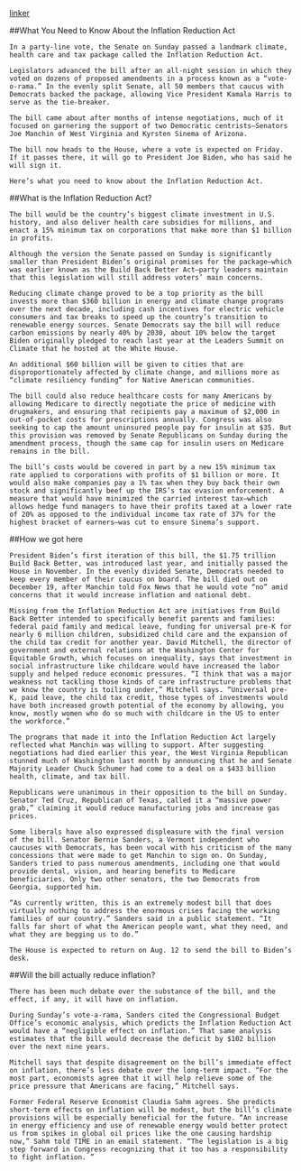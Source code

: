[linker](https://time.com/6204537/inflation-reduction-act-whats-in-it/)

##What You Need to Know About the Inflation Reduction Act

	In a party-line vote, the Senate on Sunday passed a landmark climate, health care and tax package called the Inflation Reduction Act.

	Legislators advanced the bill after an all-night session in which they voted on dozens of proposed amendments in a process known as a “vote-o-rama.” In the evenly split Senate, all 50 members that caucus with Democrats backed the package, allowing Vice President Kamala Harris to serve as the tie-breaker.

	The bill came about after months of intense negotiations, much of it focused on garnering the support of two Democratic centrists—Senators Joe Manchin of West Virginia and Kyrsten Sinema of Arizona.

	The bill now heads to the House, where a vote is expected on Friday. If it passes there, it will go to President Joe Biden, who has said he will sign it.

	Here’s what you need to know about the Inflation Reduction Act.

##What is the Inflation Reduction Act?

	The bill would be the country’s biggest climate investment in U.S. history, and also deliver health care subsidies for millions, and enact a 15% minimum tax on corporations that make more than $1 billion in profits.

	Although the version the Senate passed on Sunday is significantly smaller than President Biden’s original promises for the package—which was earlier known as the Build Back Better Act—party leaders maintain that this legislation will still address voters’ main concerns.

	Reducing climate change proved to be a top priority as the bill invests more than $360 billion in energy and climate change programs over the next decade, including cash incentives for electric vehicle consumers and tax breaks to speed up the country’s transition to renewable energy sources. Senate Democrats say the bill will reduce carbon emissions by nearly 40% by 2030, about 10% below the target Biden originally pledged to reach last year at the Leaders Summit on Climate that he hosted at the White House.

	An additional $60 billion will be given to cities that are disproportionately affected by climate change, and millions more as “climate resiliency funding” for Native American communities.

	The bill could also reduce healthcare costs for many Americans by allowing Medicare to directly negotiate the price of medicine with drugmakers, and ensuring that recipients pay a maximum of $2,000 in out-of-pocket costs for prescriptions annually. Congress was also seeking to cap the amount uninsured people pay for insulin at $35. But this provision was removed by Senate Republicans on Sunday during the amendment process, though the same cap for insulin users on Medicare remains in the bill.

	The bill’s costs would be covered in part by a new 15% minimum tax rate applied to corporations with profits of $1 billion or more. It would also make companies pay a 1% tax when they buy back their own stock and significantly beef up the IRS’s tax evasion enforcement. A measure that would have minimized the carried interest tax—which allows hedge fund managers to have their profits taxed at a lower rate of 20% as opposed to the individual income tax rate of 37% for the highest bracket of earners—was cut to ensure Sinema’s support.

##How we got here

	President Biden’s first iteration of this bill, the $1.75 trillion Build Back Better, was introduced last year, and initially passed the House in November. In the evenly divided Senate, Democrats needed to keep every member of their caucus on board. The bill died out on December 19, after Manchin told Fox News that he would vote “no” amid concerns that it would increase inflation and national debt.

	Missing from the Inflation Reduction Act are initiatives from Build Back Better intended to specifically benefit parents and families: federal paid family and medical leave, funding for universal pre-K for nearly 6 million children, subsidized child care and the expansion of the child tax credit for another year. David Mitchell, the director of government and external relations at the Washington Center for Equitable Growth, which focuses on inequality, says that investment in social infrastructure like childcare would have increased the labor supply and helped reduce economic pressures. “I think that was a major weakness not tackling those kinds of care infrastructure problems that we know the country is toiling under,” Mitchell says. “Universal pre-K, paid leave, the child tax credit, those types of investments would have both increased growth potential of the economy by allowing, you know, mostly women who do so much with childcare in the US to enter the workforce.”

	The programs that made it into the Inflation Reduction Act largely reflected what Manchin was willing to support. After suggesting negotiations had died earlier this year, the West Virginia Republican stunned much of Washington last month by announcing that he and Senate Majority Leader Chuck Schumer had come to a deal on a $433 billion health, climate, and tax bill.

	Republicans were unanimous in their opposition to the bill on Sunday. Senator Ted Cruz, Republican of Texas, called it a “massive power grab,” claiming it would reduce manufacturing jobs and increase gas prices.

	Some liberals have also expressed displeasure with the final version of the bill. Senator Bernie Sanders, a Vermont independent who caucuses with Democrats, has been vocal with his criticism of the many concessions that were made to get Manchin to sign on. On Sunday, Sanders tried to pass numerous amendments, including one that would provide dental, vision, and hearing benefits to Medicare beneficiaries. Only two other senators, the two Democrats from Georgia, supported him.

	“As currently written, this is an extremely modest bill that does virtually nothing to address the enormous crises facing the working families of our country.” Sanders said in a public statement. “It falls far short of what the American people want, what they need, and what they are begging us to do.”

	The House is expected to return on Aug. 12 to send the bill to Biden’s desk.

##Will the bill actually reduce inflation?

	There has been much debate over the substance of the bill, and the effect, if any, it will have on inflation.

	During Sunday’s vote-a-rama, Sanders cited the Congressional Budget Office’s economic analysis, which predicts the Inflation Reduction Act would have a “negligible effect on inflation.” That same analysis estimates that the bill would decrease the deficit by $102 billion over the next nine years.

	Mitchell says that despite disagreement on the bill’s immediate effect on inflation, there’s less debate over the long-term impact. “For the most part, economists agree that it will help relieve some of the price pressure that Americans are facing,” Mitchell says.

	Former Federal Reserve Economist Claudia Sahm agrees. She predicts short-term effects on inflation will be modest, but the bill’s climate provisions will be especially beneficial for the future. “An increase in energy efficiency and use of renewable energy would better protect us from spikes in global oil prices like the one causing hardship now,” Sahm told TIME in an email statement. “The legislation is a big step forward in Congress recognizing that it too has a responsibility to fight inflation. ”